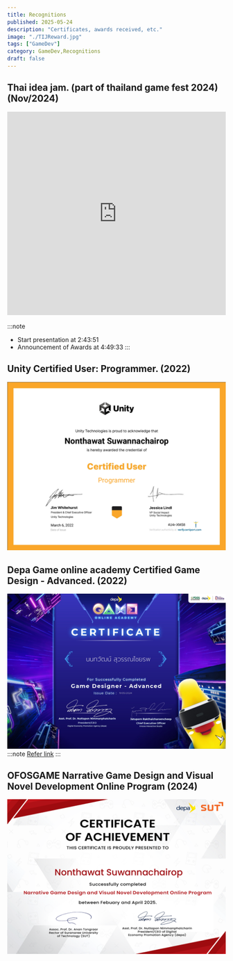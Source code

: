 ```yaml
---
title: Recognitions
published: 2025-05-24
description: "Certificates, awards received, etc."
image: "./TIJReward.jpg"
tags: ["GameDev"]
category: GameDev,Recognitions
draft: false
---
```



## Thai idea jam. (part of thailand game fest 2024)(Nov/2024)

<iframe width="100%" height="468" src="https://www.youtube.com/embed/7amRrfJd06A" title="YouTube video player" frameborder="0" allowfullscreen></iframe>

:::note
- Start presentation at 2:43:51
- Announcement of Awards at 4:49:33
:::

## Unity Certified User: Programmer. (2022)
![alt text](UnityCert.png)



## Depa Game online academy Certified Game Design - Advanced. (2022)
![alt text](GOA_GD.png)
:::note
[Refer link](https://depagoa.com/index.php/course/certView/1fb51fa1-e914-4697-af11-41b5a45b0bcb)
:::
## OFOSGAME Narrative Game Design and Visual Novel Development Online Program (2024)
![alt text](image.png)